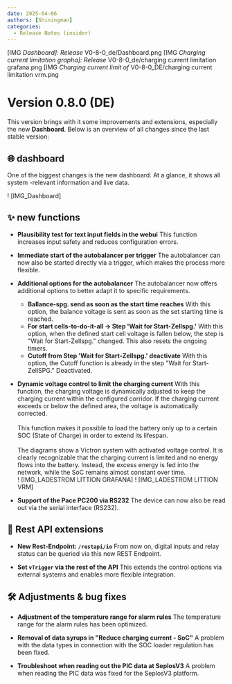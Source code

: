 ```yaml
---
date: 2025-04-06
authors: [Shiningman]
categories:
  - Release Notes (insider)
---
```


[IMG _Dashboard]: Release_ V0-8-0_de/Dashboard.png
[IMG _Charging current limitation grapha]: Release_ V0-8-0_de/charging current limitation grafana.png
[IMG _Charging current limit of_ V0-8-0_DE/charging current limitation vrm.png

# Version 0.8.0 (DE)
This version brings with it some improvements and extensions, especially the new **Dashboard**. Below is an overview of all changes since the last stable version:

## 🌐 dashboard
One of the biggest changes is the new dashboard. At a glance, it shows all system -relevant information and live data.

<!-- more -->

! [IMG_Dashboard]

## ✨ new functions

- **Plausibility test for text input fields in the webui**
This function increases input safety and reduces configuration errors.

- **Immediate start of the autobalancer per trigger**
The autobalancer can now also be started directly via a trigger, which makes the process more flexible.

- **Additional options for the autobalancer**
The autobalancer now offers additional options to better adapt it to specific requirements.
    - **Ballance-spg. send as soon as the start time reaches**
With this option, the balance voltage is sent as soon as the set starting time is reached.
    - **For start cells-to-do-it-all → Step 'Wait for Start-Zellspg.'**
With this option, when the defined start cell voltage is fallen below, the step is "Wait for Start-Zellspg." changed. This also resets the ongoing timers.
    - **Cutoff from Step 'Wait for Start-Zellspg.' deactivate**
With this option, the Cutoff function is already in the step "Wait for Start-ZellSPG." Deactivated.


- **Dynamic voltage control to limit the charging current**
With this function, the charging voltage is dynamically adjusted to keep the charging current within the configured corridor. If the charging current exceeds or below the defined area, the voltage is automatically corrected.  <br> <br>
This function makes it possible to load the battery only up to a certain SOC (State of Charge) in order to extend its lifespan.  <br> <br>
The diagrams show a Victron system with activated voltage control. It is clearly recognizable that the charging current is limited and no energy flows into the battery. Instead, the excess energy is fed into the network, while the SoC remains almost constant over time. <br>
! [IMG_LADESTROM LITTION GRAFANA]
! [IMG_LADESTROM LITTION VRM] <br>

- **Support of the Pace PC200 via RS232**
The device can now also be read out via the serial interface (RS232).

## 🔌 Rest API extensions

- **New Rest-Endpoint: `/restapi/io`**
From now on, digital inputs and relay status can be queried via this new REST Endpoint.

- **Set `vTrigger` via the rest of the API**
This extends the control options via external systems and enables more flexible integration.

## 🛠️ Adjustments & bug fixes

- **Adjustment of the temperature range for alarm rules**
The temperature range for the alarm rules has been optimized.

- **Removal of data syrups in "Reduce charging current - SoC"**
A problem with the data types in connection with the SOC loader regulation has been fixed.

- **Troubleshoot when reading out the PIC data at SeplosV3**
A problem when reading the PIC data was fixed for the SeplosV3 platform.
